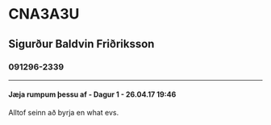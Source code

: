 # CNA3A3U
## Sigurður Baldvin Friðriksson
### 091296-2339

---
#### Jæja rumpum þessu af - Dagur 1 - 26.04.17 19:46
Alltof seinn að byrja en what evs. 
